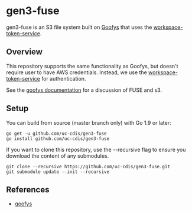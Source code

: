 # gen3-fuse

gen3-fuse is an S3 file system built on [Goofys](https://github.com/kahing/goofys) that uses the [workspace-token-service](https://github.com/uc-cdis/workspace-token-service). 

## Overview

This repository supports the same functionality as Goofys, but doesn't require user to have AWS credentials. Instead, we use the [workspace-token-service](https://github.com/uc-cdis/workspace-token-service) for authentication.

See the [goofys documentation](https://github.com/kahing/goofys) for a discussion of FUSE and s3. 


## Setup


You can build from source (master branch only) with Go 1.9 or later:

    go get -u github.com/uc-cdis/gen3-fuse
    go install github.com/uc-cdis/gen3-fuse



If you want to clone this repository, use the --recursive flag to ensure you download the content of any submodules.

    git clone --recursive https://github.com/uc-cdis/gen3-fuse.git
    git submodule update --init --recursive

## References
* [goofys](https://github.com/kahing/goofys)
